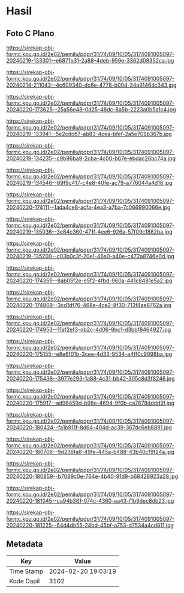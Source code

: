 # Hasil

## Foto C Plano

https://sirekap-obj-formc.kpu.go.id/2e02/pemilu/pdpr/31/74/09/10/05/3174091005097-20240219-133301--e6871b31-2a88-4deb-959e-3362d08352ca.jpg

https://sirekap-obj-formc.kpu.go.id/2e02/pemilu/pdpr/31/74/09/10/05/3174091005097-20240214-211043--4c609340-dc6e-4778-b00d-34a9146dc343.jpg

https://sirekap-obj-formc.kpu.go.id/2e02/pemilu/pdpr/31/74/09/10/05/3174091005097-20240220-173625--25a56e48-0d25-48dc-8a5b-2223a0b5a1c4.jpg

https://sirekap-obj-formc.kpu.go.id/2e02/pemilu/pdpr/31/74/09/10/05/3174091005097-20240219-133941--5e2cdc67-ab83-4cea-bfef-2a5e709b367b.jpg

https://sirekap-obj-formc.kpu.go.id/2e02/pemilu/pdpr/31/74/09/10/05/3174091005097-20240219-134235--c9b96ba9-2cba-4c00-b67e-ebdac26bc74a.jpg

https://sirekap-obj-formc.kpu.go.id/2e02/pemilu/pdpr/31/74/09/10/05/3174091005097-20240219-134546--69f9c417-c4e8-40fe-ac79-a776044a4d18.jpg

https://sirekap-obj-formc.kpu.go.id/2e02/pemilu/pdpr/31/74/09/10/05/3174091005097-20240220-174111--1ada4ce8-acfa-4ea3-a7ba-7c066990066e.jpg

https://sirekap-obj-formc.kpu.go.id/2e02/pemilu/pdpr/31/74/09/10/05/3174091005097-20240219-135036--3e84c360-471f-4ee6-926a-57f09c1882ba.jpg

https://sirekap-obj-formc.kpu.go.id/2e02/pemilu/pdpr/31/74/09/10/05/3174091005097-20240219-135200--c03b0c3f-20e1-46a0-a40e-c472a8746e0d.jpg

https://sirekap-obj-formc.kpu.go.id/2e02/pemilu/pdpr/31/74/09/10/05/3174091005097-20240220-174359--8ab05f2e-e5f2-4fbd-960a-441c8481e5a2.jpg

https://sirekap-obj-formc.kpu.go.id/2e02/pemilu/pdpr/31/74/09/10/05/3174091005097-20240220-174809--3cd1df76-468e-4ce2-8f30-713f4ae8762a.jpg

https://sirekap-obj-formc.kpu.go.id/2e02/pemilu/pdpr/31/74/09/10/05/3174091005097-20240220-174953--11af2ef3-db2c-4d06-9bc1-d3bbf8464927.jpg

https://sirekap-obj-formc.kpu.go.id/2e02/pemilu/pdpr/31/74/09/10/05/3174091005097-20240220-175155--e8e6f01b-3cee-4d33-9534-a4ff0c9098ba.jpg

https://sirekap-obj-formc.kpu.go.id/2e02/pemilu/pdpr/31/74/09/10/05/3174091005097-20240220-175438--3977e293-1a88-4c31-bb42-305c8d3f8246.jpg

https://sirekap-obj-formc.kpu.go.id/2e02/pemilu/pdpr/31/74/09/10/05/3174091005097-20240220-175917--ad96459d-b98e-4694-9f0b-ca7678dddd9f.jpg

https://sirekap-obj-formc.kpu.go.id/2e02/pemilu/pdpr/31/74/09/10/05/3174091005097-20240220-180424--fa1b911f-8d64-404d-ac39-367dc6eb8891.jpg

https://sirekap-obj-formc.kpu.go.id/2e02/pemilu/pdpr/31/74/09/10/05/3174091005097-20240220-180706--9d236fa6-49fe-445a-b488-43b40cf9f24a.jpg

https://sirekap-obj-formc.kpu.go.id/2e02/pemilu/pdpr/31/74/09/10/05/3174091005097-20240220-180859--b7089c0e-764e-4b40-91d9-b68428923a28.jpg

https://sirekap-obj-formc.kpu.go.id/2e02/pemilu/pdpr/31/74/09/10/05/3174091005097-20240220-181045--ca94b381-074c-4360-aa43-f1b9dec8db23.jpg

https://sirekap-obj-formc.kpu.go.id/2e02/pemilu/pdpr/31/74/09/10/05/3174091005097-20240220-181225--64d4db55-24bd-45bf-a753-d7534a4cd811.jpg


## Metadata

| Key        | Value               |
| ---------- | ------------------- |
| Time Stamp | 2024-02-20 19:03:19 |
| Kode Dapil | 3102                |




